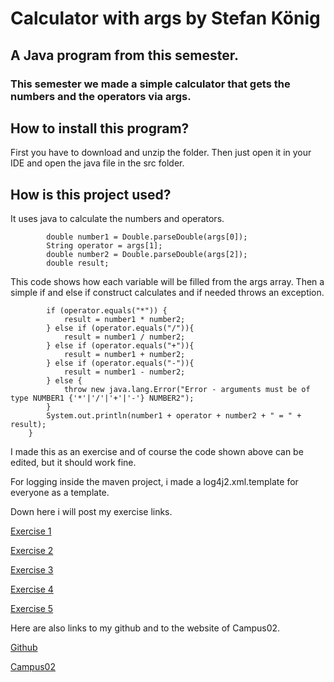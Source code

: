 # Calculator with args by Stefan König
## A Java program from this semester.

### This semester we made a simple calculator that gets the numbers and the operators via args.

## How to install this program?
First you have to download and unzip the folder. Then just open it in your IDE and open the java file in the src folder.

## How is this project used?
It uses java to calculate the numbers and operators.
````
        double number1 = Double.parseDouble(args[0]);
        String operator = args[1];
        double number2 = Double.parseDouble(args[2]);
        double result;
````
This code shows how each variable will be filled from the args array.
Then a simple if and else if construct calculates and if needed throws an exception.
````
        if (operator.equals("*")) {
            result = number1 * number2;
        } else if (operator.equals("/")){
            result = number1 / number2;
        } else if (operator.equals("+")){
            result = number1 + number2;
        } else if (operator.equals("-")){
            result = number1 - number2;
        } else {
            throw new java.lang.Error("Error - arguments must be of type NUMBER1 {'*'|'/'|'+'|'-'} NUMBER2");
        }
        System.out.println(number1 + operator + number2 + " = " + result);
    }
````

I made this as an exercise and of course the code shown above can be edited, but it should work fine.

For logging inside the maven project, i made a log4j2.xml.template for everyone as a template.


Down here i will post my exercise links.

[Exercise 1](exercise1.md)

[Exercise 2](exercise2.md)

[Exercise 3](exercise3.md)

[Exercise 4](exercise4.md)

[Exercise 5](exercise5.md)


Here are also links to my github and to the website of Campus02.

[Github](https://github.com/s50766)

[Campus02](https://www.campus02.at/)
